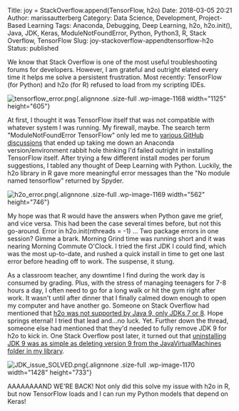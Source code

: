 Title: joy = StackOverflow.append(TensorFlow, h2o)
Date: 2018-03-05 20:21
Author: marissautterberg
Category: Data Science, Development, Project-Based Learning
Tags: Anaconda, Debugging, Deep Learning, h2o, h2o.init(), Java, JDK, Keras, ModuleNotFoundError, Python, Python3, R, Stack Overflow, TensorFlow
Slug: joy-stackoverflow-appendtensorflow-h2o
Status: published

We know that Stack Overflow is one of the most useful troubleshooting
forums for developers. However, I am grateful and outright elated every
time it helps me solve a persistent frustration. Most recently:
TensorFlow (for Python) and h2o (for R) refused to load from my
scripting IDEs.

![tensorflow\_error.png](https://utterbergdatadev.files.wordpress.com/2018/03/tensorflow_error.png){.alignnone
.size-full .wp-image-1168 width="1125" height="605"}

At first, I thought it was TensorFlow itself that was not compatible
with whatever system I was running. My firewall, maybe. The search term
"ModuleNotFoundError TensorFlow" only led me to [various GitHub
discussions](https://www.google.com/search?q=modulenotfounderror+no+module+named+%27tensorflow%27&oq=modulenotfound+error&aqs=chrome.5.69i57j0l5.8615j0j1&sourceid=chrome&ie=UTF-8)
that ended up taking me down an Anaconda version/environment rabbit hole
thinking I'd failed outright in installing TensorFlow itself. After
trying a few different install modes per forum suggestions, I tabled any
thought of Deep Learning with Python. Luckily, the h2o library in R gave
more meaningful error messages than the "No module named tensorflow"
returned by Spyder.

![h2o\_error.png](https://utterbergdatadev.files.wordpress.com/2018/03/h2o_error.png){.alignnone
.size-full .wp-image-1169 width="562" height="746"}

My hope was that R would have the answers when Python gave me grief, and
vice versa. This had been the case several times before, but not this
go-around. Error in h2o.init(nthreads = -1) ... Two package errors in
one session? Gimme a brark. Morning Grind time was running short and it
was nearing Morning Commute O'Clock. I tried the first JDK I could find,
which was the most up-to-date, and rushed a quick install in time to get
one last error before heading off to work. The suspense, it stung.

As a classroom teacher, any downtime I find during the work day is
consumed by grading. Plus, with the stress of managing teenagers for 7-8
hours a day, I often need to go for a long walk or hit the gym right
after work. It wasn't until after dinner that I finally calmed down
enough to open my computer and have another go. Someone on Stack
Overflow had mentioned that [h2o was not supported by Java 9, only JDKs
7 or
8](https://stackoverflow.com/questions/46392394/error-with-h2o-in-r-cant-connect-to-local-host).
Hope springs eternal! I tried that lead and...no luck. Yet. Further down
the thread, someone else had mentioned that they'd needed to fully
remove JDK 9 for h2o to kick in. One Stack Overflow post later, it
turned out that [uninstalling JDK 9 was as simple as deleting version 9
from the JavaVirtualMachines folder in my
library](https://stackoverflow.com/questions/47897097/how-to-uninstall-java-9-on-macos-sierra).

![JDK\_issue\_SOLVED.png](https://utterbergdatadev.files.wordpress.com/2018/03/jdk_issue_solved.png){.alignnone
.size-full .wp-image-1170 width="1428" height="733"}

AAAAAAAAND WE'RE BACK! Not only did this solve my issue with h2o in R,
but now TensorFlow loads and I can run my Python models that depend on
Keras!
